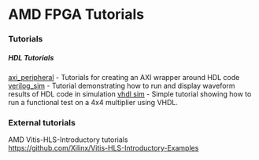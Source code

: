 # AMD FPGA Tutorials 

### Tutorials
##### HDL Tutorials
[axi_peripheral](https://github.com/cable000/fpga_tutorials/tree/main/amd/axi_peripheral) - Tutorials for creating an AXI wrapper around HDL code \
[verilog_sim](https://github.com/cable000/fpga_tutorials/tree/main/amd/verilog_sim) - Tutorial demonstrating how to run and display waveform results of HDL code in simulation
[vhdl sim](https://github.com/cable000/fpga_tutorials/tree/main/amd/vhdl_sim) - Simple tutorial showing how to run a functional test on a 4x4 multiplier using VHDL.


### External tutorials
AMD Vitis-HLS-Introductory tutorials \
https://github.com/Xilinx/Vitis-HLS-Introductory-Examples
